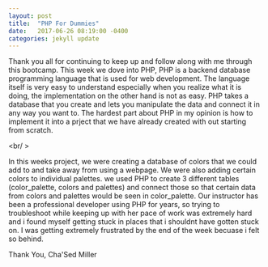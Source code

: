 ```yaml
---
layout: post
title:  "PHP For Dummies"
date:   2017-06-26 08:19:00 -0400
categories: jekyll update
---
```

Thank you all for continuing to keep up and follow along with me through this bootcamp. This week
we dove into PHP, PHP is a backend database programming language that is used for web development.
The language itself is very easy to understand especially when you realize what it is doing, the implementation
on the other hand is not as easy. PHP takes a database that you create and lets you manipulate the data and connect 
it in any way you want to. The hardest part about PHP in my opinion is how to implement it into a prject that we have already created with out starting from scratch. 

<br/ >

In this weeks project, we were creating a database of colors that we could add to and take away from using a webpage. We were also adding certain colors to individual palettes. we used PHP to create 3 different tables (color_palette, colors and palettes) and connect those so that certain data from colors and palettes would be seen in color_palette. Our instructor has been a professional developer using PHP for years, so trying to troubleshoot while keeping up with her pace of work was extremely hard and i found myself getting stuck in places that i shouldnt have gotten stuck on. I was getting extremely frustrated by the end of the week becuase i felt so behind.


Thank You,
	Cha'Sed Miller


[jekyll-docs]: https://jekyllrb.com/docs/home
[jekyll-gh]:   https://github.com/jekyll/jekyll
[jekyll-talk]: https://talk.jekyllrb.com/
